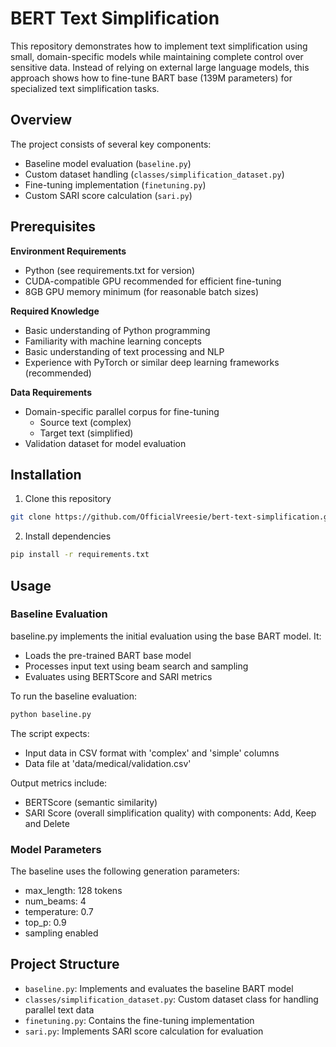 # BERT Text Simplification

This repository demonstrates how to implement text simplification using small, domain-specific models while maintaining complete control over sensitive data. Instead of relying on external large language models, this approach shows how to fine-tune BART base (139M parameters) for specialized text simplification tasks.

## Overview

The project consists of several key components:
- Baseline model evaluation (`baseline.py`)
- Custom dataset handling (`classes/simplification_dataset.py`)
- Fine-tuning implementation (`finetuning.py`)
- Custom SARI score calculation (`sari.py`)

## Prerequisites

**Environment Requirements**
* Python (see requirements.txt for version)
* CUDA-compatible GPU recommended for efficient fine-tuning
* 8GB GPU memory minimum (for reasonable batch sizes)

**Required Knowledge**
* Basic understanding of Python programming
* Familiarity with machine learning concepts
* Basic understanding of text processing and NLP
* Experience with PyTorch or similar deep learning frameworks (recommended)

**Data Requirements**
* Domain-specific parallel corpus for fine-tuning
  - Source text (complex)
  - Target text (simplified)
* Validation dataset for model evaluation

## Installation

1. Clone this repository
```bash
git clone https://github.com/OfficialVreesie/bert-text-simplification.git
```

2. Install dependencies
```bash
pip install -r requirements.txt
```

## Usage
### Baseline Evaluation
baseline.py implements the initial evaluation using the base BART model. It:

* Loads the pre-trained BART base model
* Processes input text using beam search and sampling
* Evaluates using BERTScore and SARI metrics

To run the baseline evaluation:
```bash
python baseline.py
```

The script expects:
* Input data in CSV format with 'complex' and 'simple' columns
* Data file at 'data/medical/validation.csv'

Output metrics include:

* BERTScore (semantic similarity)
* SARI Score (overall simplification quality) with components: Add, Keep and Delete

### Model Parameters
The baseline uses the following generation parameters:

* max_length: 128 tokens
* num_beams: 4
* temperature: 0.7
* top_p: 0.9
* sampling enabled

## Project Structure

* `baseline.py`: Implements and evaluates the baseline BART model
* `classes/simplification_dataset.py`: Custom dataset class for handling parallel text data
* `finetuning.py`: Contains the fine-tuning implementation
* `sari.py`: Implements SARI score calculation for evaluation